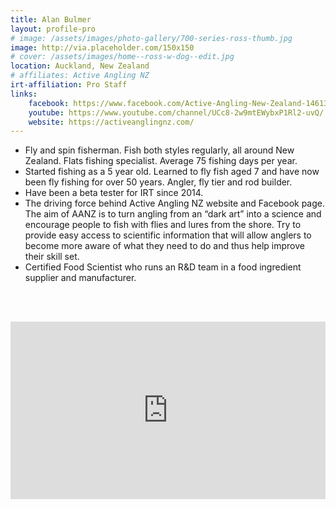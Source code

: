 ```yaml
---
title: Alan Bulmer
layout: profile-pro
# image: /assets/images/photo-gallery/700-series-ross-thumb.jpg
image: http://via.placeholder.com/150x150
# cover: /assets/images/home--ross-w-dog--edit.jpg
location: Auckland, New Zealand
# affiliates: Active Angling NZ
irt-affiliation: Pro Staff
links:
    facebook: https://www.facebook.com/Active-Angling-New-Zealand-1461312694102946/
    youtube: https://www.youtube.com/channel/UCc8-2w9mtEWybxP1Rl2-uvQ/
    website: https://activeanglingnz.com/
---
```


 
* Fly and spin fisherman. Fish both styles regularly, all around New Zealand. Flats fishing specialist. 
Average 75 fishing days per year.
* Started fishing as a 5 year old. Learned to fly fish aged 7 and have now been fly fishing for over 50 years.
Angler, fly tier and rod builder.
* Have been a beta tester for IRT since 2014.
* The driving force behind Active Angling NZ website and Facebook page. The aim of AANZ is to turn angling from an “dark art” into a science and encourage people to fish with flies and lures from the shore. Try to provide easy access to scientific information that will allow anglers to become more aware of what they need to do and thus help improve their skill set.
* Certified Food Scientist who runs an R&D team in a food ingredient supplier and manufacturer.

<br><br>
<style>
.video-responsive{
    overflow:hidden;
    padding-bottom:56.25%;
    position:relative;
    height:0;
}
.video-responsive iframe{
    left:0;
    top:0;
    height:100%;
    width:100%;
    position:absolute;
}
</style>

<div class="video-responsive">
<iframe width="560" height="315" src="https://www.youtube.com/embed/6Yinl38T0MY" frameborder="0" allow="autoplay; encrypted-media" allowfullscreen></iframe>
</div>
